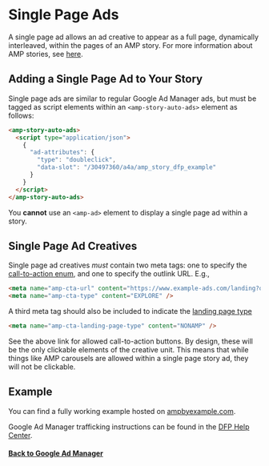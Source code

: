 <!---
Copyright 2018 The AMP HTML Authors. All Rights Reserved.

Licensed under the Apache License, Version 2.0 (the "License");
you may not use this file except in compliance with the License.
You may obtain a copy of the License at

      http://www.apache.org/licenses/LICENSE-2.0

Unless required by applicable law or agreed to in writing, software
distributed under the License is distributed on an "AS-IS" BASIS,
WITHOUT WARRANTIES OR CONDITIONS OF ANY KIND, either express or implied.
See the License for the specific language governing permissions and
limitations under the License.
-->

# Single Page Ads

A single page ad allows an ad creative to appear as a full page, dynamically interleaved, within the pages of an AMP story. For more information about AMP stories, see [here](https://github.com/ampproject/amphtml/blob/master/extensions/amp-story/amp-story-ads.md).

## Adding a Single Page Ad to Your Story

Single page ads are similar to regular Google Ad Manager ads, but must be tagged as script elements within an `<amp-story-auto-ads>` element as follows:

```html
<amp-story-auto-ads>
  <script type="application/json">
    {
      "ad-attributes": {
        "type": "doubleclick",
        "data-slot": "/30497360/a4a/amp_story_dfp_example"
      }
    }
  </script>
</amp-story-auto-ads>
```

You **cannot** use an `<amp-ad>` element to display a single page ad within a story.

## Single Page Ad Creatives

Single page ad creatives _must_ contain two meta tags: one to specify the [call-to-action enum](https://github.com/ampproject/amphtml/blob/master/extensions/amp-story/amp-story-ads.md#cta-text-enum), and one to specify the outlink URL. E.g.,

```html
<meta name="amp-cta-url" content="https://www.example-ads.com/landing?q=123" />
<meta name="amp-cta-type" content="EXPLORE" />
```

A third meta tag should also be included to indicate the [landing page type](https://github.com/ampproject/amphtml/blob/master/extensions/amp-story/amp-story-ads.md#cta-landing-page-enum)

```html
<meta name="amp-cta-landing-page-type" content="NONAMP" />
```

See the above link for allowed call-to-action buttons. By design, these will be the only clickable elements of the creative unit. This means that while things like AMP carousels are allowed within a single page story ad, they will not be clickable.

## Example

You can find a fully working example hosted on [ampbyexample.com](https://amp.dev/documentation/examples/advertising-analytics/doubleclick_amp_story_ads/).

Google Ad Manager trafficking instructions can be found in the [DFP Help Center](https://support.google.com/dfp_premium/answer/9038178).

#### <a href="amp-ad-network-doubleclick-impl-internal.md">Back to Google Ad Manager</a>
